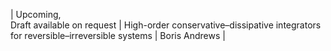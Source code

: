 | Upcoming, <br> Draft available on request | High-order conservative–dissipative integrators for reversible–irreversible systems | Boris Andrews |